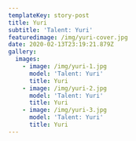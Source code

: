 ```yaml
---
templateKey: story-post
title: Yuri
subtitle: 'Talent: Yuri'
featuredimage: /img/yuri-cover.jpg
date: 2020-02-13T23:19:21.879Z
gallery:
  images:
    - image: /img/yuri-1.jpg
      model: 'Talent: Yuri'
      title: Yuri
    - image: /img/yuri-2.jpg
      model: 'Talent: Yuri'
      title: Yuri
    - image: /img/yuri-3.jpg
      model: 'Talent: Yuri'
      title: Yuri
---
```


